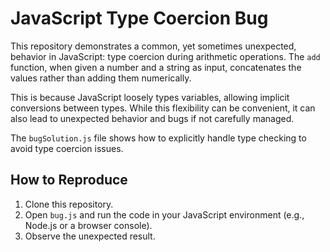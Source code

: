 # JavaScript Type Coercion Bug

This repository demonstrates a common, yet sometimes unexpected, behavior in JavaScript: type coercion during arithmetic operations.  The `add` function, when given a number and a string as input, concatenates the values rather than adding them numerically.

This is because JavaScript loosely types variables, allowing implicit conversions between types. While this flexibility can be convenient, it can also lead to unexpected behavior and bugs if not carefully managed.

The `bugSolution.js` file shows how to explicitly handle type checking to avoid type coercion issues.

## How to Reproduce

1. Clone this repository.
2. Open `bug.js` and run the code in your JavaScript environment (e.g., Node.js or a browser console).
3. Observe the unexpected result.